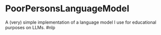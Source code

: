 # PoorPersonsLanguageModel
A (very) simple implementation of a language model I use for educational purposes on LLMs. #nlp 
